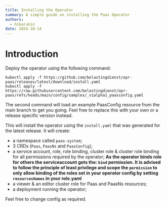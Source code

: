 ```yaml
---
title: Installing the Operator
summary: A simple guide on installing the Paas Operator
authors:
  - hikarukin
date: 2024-10-14
---
```


# Introduction

Deploy the operator using the following command:

```
kubectl apply -f https://github.com/belastingdienst/opr-paas/releases/latest/download/install.yaml
kubectl apply -f https://raw.githubusercontent.com/belastingdienst/opr-paas/refs/heads/main/config/samples/_v1alpha1_paasconfig.yaml
```

The second command will load an example PaasConfig resource from the main branch
to get you going. Feel free to replace this with your own or a release specific
version instead.

This will install the operator using the `install.yaml` that was generated for the
latest release. It will create:

- a namespace called `paas-system`;
- 3 CRDs (`Paas`, `PaasNs` and `PaasConfig`);
- a service account, role, role binding, cluster role & cluster role binding for
  all permissions required by the operator; **As the operator binds role for others the serviceaccount gets the: `bind` permission.
  It is advised to follow the principle of least privilege and scope the `permission` to only allow binding of the roles set in your
  operator config by setting `resourcesNames` in your role.yaml**
- a viewer & an editor cluster role for Paas and PaasNs resources;
- a deployment running the operator;

Feel free to change config as required.